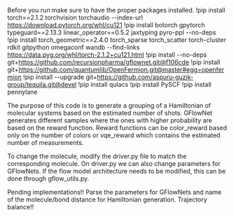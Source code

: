 Before you run make sure to have the proper packages installed.
!pip install torch==2.1.2 torchvision torchaudio --index-url https://download.pytorch.org/whl/cu121
!pip install botorch gpytorch typeguard==2.13.3 linear_operator==0.5.2 jaxtyping pyro-ppl --no-deps
!pip install torch_geometric==2.4.0 torch_sparse torch_scatter torch-cluster rdkit gitpython omegaconf wandb --find-links https://data.pyg.org/whl/torch-2.1.2+cu121.html
!pip install --no-deps git+https://github.com/recursionpharma/gflownet.git@f106cde
!pip install git+https://github.com/quantumlib/OpenFermion.git@master#egg=openfermion
!pip install --upgrade git+https://github.com/aspuru-guzik-group/tequila.git@devel
!pip install qulacs
!pip install PySCF
!pip install pennylane

The purpose of this code is to generate a grouping of a Hamiltonian of molecular systems based on the estimated number of shots.
GFlowNet generates different samples where the ones with higher probability are based on the reward function.
Reward functions can be color_reward based only on the number of colors or vqe_reward which contains the estimated number of measurements.

To change the molecule, modify the driver.py file to match the corresponding molecule.
On driver.py we can also change parameters for GFlowNets.
If the flow model architecture needs to be modified, this can be done through gflow_utils.py.

Pending implementations!!
Parse the parameters for GFlowNets and name of the molecule/bond distance for Hamiltonian generation.
Trajectory balance!!

